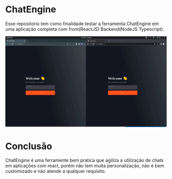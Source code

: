 # ChatEngine
Esse repositorio tem como finalidade testar a ferramenta ChatEngine em uma aplicação completa com front(ReactJS) Backend(NodeJS Typescript).

![Alt Text](/public/ChatEngine.gif)

# Conclusão
ChatEngine é uma ferramente bem pratica que agiliza a utilização de chats em aplicações com react, porém não tem muita personalização, não é bem customizado e não atende a qualquer
requisito.
